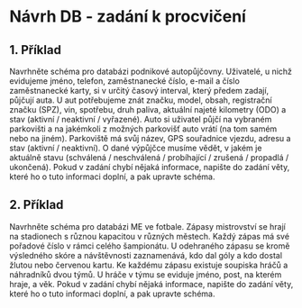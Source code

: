 # Návrh DB - zadání k procvičení

## 1. Příklad
Navrhněte schéma pro databázi podnikové autopůjčovny. Uživatelé, u nichž evidujeme jméno, telefon, zaměstnanecké číslo, e-mail a číslo zaměstnanecké karty, si v určitý časový interval, který předem zadají, půjčují auta. U aut potřebujeme znát značku, model, obsah, registrační značku (SPZ), vin, spotřebu, druh paliva, aktuální najeté kilometry (ODO) a stav (aktivní / neaktivní / vyřazené). Auto si uživatel půjčí na vybraném parkovišti a na jakémkoli z možných parkovišť auto vrátí (na tom samém nebo na jiném). Parkoviště má svůj název, GPS souřadnice vjezdu, adresu a stav (aktivní / neaktivní). O dané výpůjčce musíme vědět, v jakém je aktuálně stavu (schválená / neschválená / probíhající / zrušená / propadlá / ukončená). Pokud v zadání chybí nějaká informace, napište do zadání věty, které ho o tuto informaci doplní, a pak upravte schéma.
## 2. Příklad
Navrhněte schéma pro databázi ME ve fotbale. Zápasy mistrovství se hrají na stadionech s různou kapacitou v různých městech. Každý zápas má své pořadové číslo v rámci celého šampionátu. U odehraného zápasu se kromě výsledného skóre a návštěvnosti zaznamenává, kdo dal góly a kdo dostal žlutou nebo červenou kartu. Ke každému zápasu existuje soupiska hráčů a náhradníků dvou týmů. U hráče v týmu se eviduje jméno, post, na kterém hraje, a věk. Pokud v zadání chybí nějaká informace, napište do zadání věty, které ho o tuto informaci doplní, a pak upravte schéma.  

